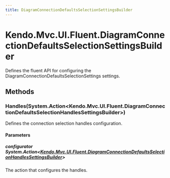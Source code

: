 ```yaml
---
title: DiagramConnectionDefaultsSelectionSettingsBuilder
---
```


# Kendo.Mvc.UI.Fluent.DiagramConnectionDefaultsSelectionSettingsBuilder
Defines the fluent API for configuring the DiagramConnectionDefaultsSelectionSettings settings.




## Methods


### Handles(System.Action\<Kendo.Mvc.UI.Fluent.DiagramConnectionDefaultsSelectionHandlesSettingsBuilder\>)
Defines the connection selection handles configuration.


#### Parameters

##### configurator System.Action<[Kendo.Mvc.UI.Fluent.DiagramConnectionDefaultsSelectionHandlesSettingsBuilder](/api/wrappers/aspnet-mvc/Kendo.Mvc.UI.Fluent/DiagramConnectionDefaultsSelectionHandlesSettingsBuilder)>
The action that configures the handles.







